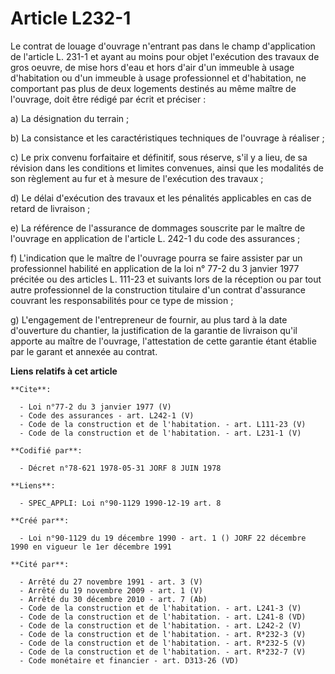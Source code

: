 # Article L232-1

Le contrat de louage d'ouvrage n'entrant pas dans le champ d'application de l'article L. 231-1 et ayant au moins pour objet
l'exécution des travaux de gros oeuvre, de mise hors d'eau et hors d'air d'un immeuble à usage d'habitation ou d'un immeuble
à usage professionnel et d'habitation, ne comportant pas plus de deux logements destinés au même maître de l'ouvrage, doit
être rédigé par écrit et préciser : 

a) La désignation du terrain ; 

b) La consistance et les caractéristiques techniques de l'ouvrage à réaliser ; 

c) Le prix convenu forfaitaire et définitif, sous réserve, s'il y a lieu, de sa révision dans les conditions et limites
convenues, ainsi que les modalités de son règlement au fur et à mesure de l'exécution des travaux ; 

d) Le délai d'exécution des travaux et les pénalités applicables en cas de retard de livraison ; 

e) La référence de l'assurance de dommages souscrite par le maître de l'ouvrage en application de l'article L. 242-1 du code
des assurances ; 

f) L'indication que le maître de l'ouvrage pourra se faire assister par un professionnel habilité en application de la loi n°
77-2 du 3 janvier 1977 précitée ou des articles L. 111-23 et suivants lors de la réception ou par tout autre professionnel de
la construction titulaire d'un contrat d'assurance couvrant les responsabilités pour ce type de mission ; 

g) L'engagement de l'entrepreneur de fournir, au plus tard à la date d'ouverture du chantier, la justification de la garantie
de livraison qu'il apporte au maître de l'ouvrage, l'attestation de cette garantie étant établie par le garant et annexée au
contrat.

**Liens relatifs à cet article**

	**Cite**:

	  - Loi n°77-2 du 3 janvier 1977 (V)
	  - Code des assurances - art. L242-1 (V)
	  - Code de la construction et de l'habitation. - art. L111-23 (V)
	  - Code de la construction et de l'habitation. - art. L231-1 (V)

	**Codifié par**:

	  - Décret n°78-621 1978-05-31 JORF 8 JUIN 1978

	**Liens**:

	  - SPEC_APPLI: Loi n°90-1129 1990-12-19 art. 8

	**Créé par**:

	  - Loi n°90-1129 du 19 décembre 1990 - art. 1 () JORF 22 décembre 1990 en vigueur le 1er décembre 1991

	**Cité par**:

	  - Arrêté du 27 novembre 1991 - art. 3 (V)
	  - Arrêté du 19 novembre 2009 - art. 1 (V)
	  - Arrêté du 30 décembre 2010 - art. 7 (Ab)
	  - Code de la construction et de l'habitation. - art. L241-3 (V)
	  - Code de la construction et de l'habitation. - art. L241-8 (VD)
	  - Code de la construction et de l'habitation. - art. L242-2 (V)
	  - Code de la construction et de l'habitation. - art. R*232-3 (V)
	  - Code de la construction et de l'habitation. - art. R*232-5 (V)
	  - Code de la construction et de l'habitation. - art. R*232-7 (V)
	  - Code monétaire et financier - art. D313-26 (VD)
